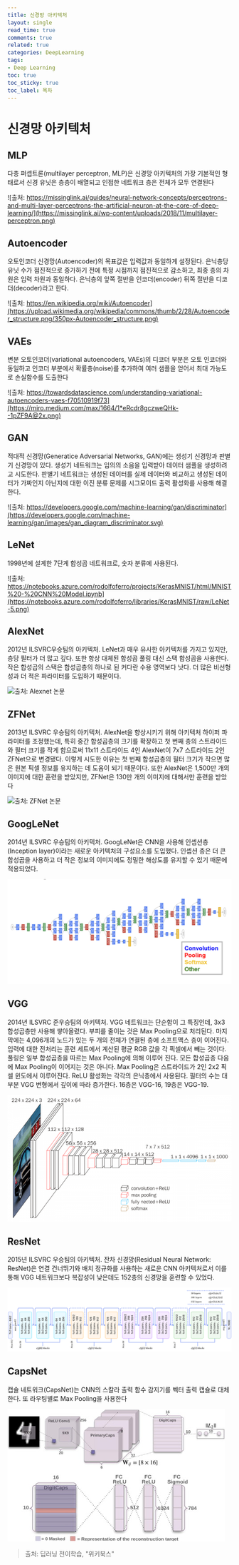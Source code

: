 ```yaml
---
title: 신경망 아키텍처
layout: single
read_time: true
comments: true
related: true
categories: DeepLearning
tags:
- Deep Learning
toc: true
toc_sticky: true
toc_label: 목차
---
```


# 신경망 아키텍처
## MLP
다층 퍼셉트론(multilayer perceptron, MLP)은 신경망 아키텍처의 가장 기본적인 형태로서 신경 유닛은 층층이 배열되고 인접한 네트워크 층은 전체가 모두 연결된다

![출처: https://missinglink.ai/guides/neural-network-concepts/perceptrons-and-multi-layer-perceptrons-the-artificial-neuron-at-the-core-of-deep-learning/](https://missinglink.ai/wp-content/uploads/2018/11/multilayer-perceptron.png)

## Autoencoder
오토인코더 신경망(Autoencoder)의 목표값은 입력값과 동일하게 설정된다. 은닉층당 유닛 수가 점진적으로 증가하기 전에 특정 시점까지 점진적으로 감소하고, 최종 층의 차원은 입력 차원과 동일하다. 은닉층의 앞쪽 절반을 인코더(encoder) 뒤쪽 절반을 디코더(decoder)라고 한다.

![출처: https://en.wikipedia.org/wiki/Autoencoder](https://upload.wikimedia.org/wikipedia/commons/thumb/2/28/Autoencoder_structure.png/350px-Autoencoder_structure.png)
## VAEs
변분 오토인코더(variational autoencoders, VAEs)의 디코더 부분은 오토 인코더와 동일하고 인코더 부분에서 확률층(noise)를 추가하여 여러 샘플을 얻어서 최대 가능도로 손실함수를 도출한다

![출처: https://towardsdatascience.com/understanding-variational-autoencoders-vaes-f70510919f73](https://miro.medium.com/max/1664/1*eRcdr8gczweQHk--1pZF9A@2x.png)

## GAN
적대적 신경망(Generatice Adversarial Networks, GAN)에는 생성기 신경망과 판별기 신경망이 있다. 생성기 네트워크는 임의의 소음을 입력받아 데이터 샘플을 생성하려고 시도한다. 판별기 네트워크는 생성된 데이터를 실제 데이터와 비교하고 생성된 데이터가 가짜인지 아닌지에 대한 이진 분류 문제를 시그모이드 출력 활성화를 사용해 해결한다. 

![출처: https://developers.google.com/machine-learning/gan/discriminator](https://developers.google.com/machine-learning/gan/images/gan_diagram_discriminator.svg)

## LeNet
1998년에 설계한 7단계 합성곱 네트워크로, 숫자 분류에 사용된다. 

![출처: https://notebooks.azure.com/rodolfoferro/projects/KerasMNIST/html/MNIST%20-%20CNN%20Model.ipynb](https://notebooks.azure.com/rodolfoferro/libraries/KerasMNIST/raw/LeNet-5.png)

## AlexNet
2012년 ILSVRC우승팀의 아키텍처. LeNet과 매우 유사한 아키텍처를 가지고 있지만, 층당 필터가 더 많고 깊다. 또한 항상 대체된 합성곱 풀링 대신 스택 합성곱을 사용한다. 작은 합성곱의 스택은 합성곱층의 하나로 된 커다란 수용 영역보다 낫다. 더 많은 비선형성과 더 적은 파라미터를 도입하기 때문이다.

![출처: Alexnet 논문](http://openresearch.ai/uploads/default/original/1X/b25dce7cb47b0a80b3631d10476a630df4b1f2ff.jpg)

## ZFNet
2013년 ILSVRC 우승팀의 아키텍처. AlexNet을 향상시키기 위해 아키텍처 하이퍼 파라미터를 조정했는데, 특히 중간 합성곱층의 크기를 확장하고 첫 번째 층의 스트라이드와 필터 크기를 작게 함으로써 11x11 스트라이드 4인 AlexNet이 7x7 스트라이드 2인 ZFNet으로 변경됐다. 이렇게 시도한 이유는 첫 번째 합성곱층의 필터 크기가 작으면 많은 원본 픽셀 정보를 유지하는 데 도움이 되기 때문이다. 또한 AlexNet은 1,500만 개의 이미지에 대한 훈련을 받았지만, ZFNet은 130만 개의 이미지에 대해서만 훈련을 받았다

![출처: ZFNet 논문](https://img1.daumcdn.net/thumb/R1280x0/?scode=mtistory2&fname=http%3A%2F%2Fcfile24.uf.tistory.com%2Fimage%2F9937CC415AED57D7160153)

## GoogLeNet
2014년 ILSVRC 우승팀의 아키텍처. GoogLeNet은 CNN을 사용해 인셉션층(Inception layer)이라는 새로운 아키텍처의 구성요소를 도입했다. 인셉션 층은 더 큰 합성곱을 사용하고 더 작은 정보의 이미지에도 정밀한 해상도를 유지할 수 있기 때문에 적용되었다. 

![출처: GoogLeNet 논문](/assets/images/GoogLeNet.png)

## VGG
2014년 ILSVRC 준우승팀의 아키텍처. VGG 네트워크는 단순함이 그 특징인데, 3x3 합성곱층만 사용해 쌓아올렸다. 부피를 줄이는 것은 Max Pooling으로 처리된다. 마지막에는 4,096개의 노드가 있는 두 개의 전체가 연결된 층에 소프트맥스 층이 이어진다. 입력에 대한 전처리는 훈련 세트에서 계산된 평균 RGB 값을 각 픽셀에서 빼는 것이다. 풀링은 일부 합성곱층을 따르는 Max Pooling에 의해 이루어 진다. 모든 합성곱층 다음에 Max Pooling이 이어지는 것은 아니다. Max Pooling은 스트라이드가 2인 2x2 픽셀 윈도에서 이루어진다. ReLU 활성화는 각각의 은닉층에서 사용된다. 필터의 수는 대부분 VGG 변형에서 깊이에 따라 증가한다. 16층은 VGG-16, 19층은 VGG-19.

![](/assets/images/DeepLearning/VGG16.png)

## ResNet
2015년 ILSVRC 우승팀의 아키텍처. 잔차 신경망(Residual Neural Network: ResNet)은 연결 건너뛰기와 배치 정규화를 사용하는 새로운 CNN 아키텍처로서 이를 통해 VGG 네트워크보다 복잡성이 낮은데도 152층의 신경망을 훈련할 수 있었다. 

![](/assets/images/DeepLearning/ResNet.png)

## CapsNet
캡슐 네트워크(CapsNet)는 CNN의 스칼라 출력 함수 감지기를 벡터 출력 캡슐로 대체한다. 또 라우팅별로 Max Pooling을 사용한다

![](/assets/images/DeepLearning/CapsNet.jpg)

> 출처: 딥러닝 전이학습, "위키북스"